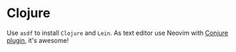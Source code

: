 # Clojure

Use `asdf` to install `Clojure` and `Lein`. As text editor use Neovim with [Conjure plugin](https://github.com/Olical/conjure/tree/master), it's awesome!
